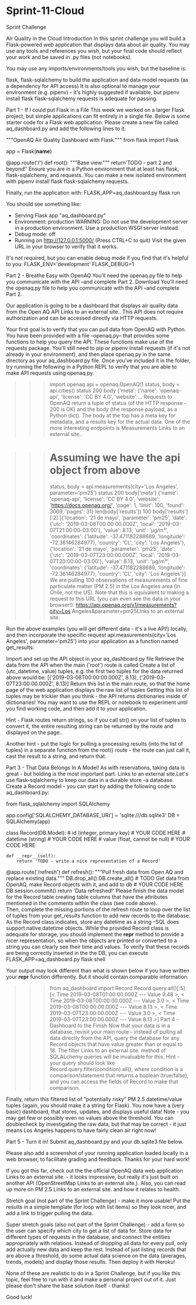 # Sprint-11-Cloud
Sprint Challenge

Air Quality in the Cloud
Introduction
In this sprint challenge you will build a Flask-powered web application that displays data about air quality. You may use any tools and references you wish, but your final code should reflect your work and be saved in .py files (not notebooks).

You may use any imports/environments/tools you wish, but the baseline is:

flask, flask-sqlalchemy to build the application and data model
requests (as a dependency for API access)
It is also optional to manage your environment (e.g. pipenv) - it's highly suggested if available, but pipenv install flask flask-sqlalchemy requests is adequate for passing.

Part 1 - If I could put Flask in a File
This week we worked on a larger Flask project, but simple applications can fit entirely in a single file. Below is some starter code for a Flask web application. Please create a new file called aq_dashboard.py and add the following lines to it:

"""OpenAQ Air Quality Dashboard with Flask."""
from flask import Flask 

app = Flask(__name__) 

@app.route('/')
def root():
    """Base view."""
    return'TODO - part 2 and beyond!'
Ensure you are in a Python environment that at least has flask, flask-sqlalchemy, and requests. You can make a new isolated environment with pipenv install flask flask-sqlalchemy requests.

Finally, run the application with: FLASK_APP=aq_dashboard.py flask run

You should see something like:

* Serving Flask app "aq_dashboard.py" 
* Environment: production WARNING: Do not use the development server in a production environment. 
Use a production WSGI server instead. 
* Debug mode: off 
* Running on http://127.0.0.1:5000/ 
(Press CTRL+C to quit)
Visit the given URL in your browser to verify that it works.

It's not required, but you can enable debug mode if you find that it's helpful to you: FLASK_ENV='development' FLASK_DEBUG=1

Part 2 - Breathe Easy with OpenAQ
You'll need the openaq.py file to help you communicate with the API –and complete Part 2. Download You'll need the openaq.py file to help you communicate with the API –and complete Part 2. 

Our application is going to be a dashboard that displays air quality data from the Open AQ API Links to an external site.. This API does not require authorization and can be accessed directly via HTTP requests. 

Your first goal is to verify that you can pull data from OpenAQ with Python. You have been provided with a file –openaq.py– that provides some functions to help you query the API. These functions make use of the requests package. You'll still need to pip or pipenv install requests (if it's not already in your environment), and then place openaq.py in the same directory as your aq_dashboard.py file. Once you've included it in the folder, try running the following in a Python REPL to verify that you are able to make API requests using openaq.py. 

>>> import openaq 
>>> api = openaq.OpenAQ() 
>>> status, body = api.cities() 
>>> status
200
>>> body 
{'meta': {'name': 'openaq-api', 'license': 'CC BY 4.0', 'website':...
Requests to OpenAQ return a tuple of status (of the HTTP response - 200 is OK) and the body (the response payload, as a Python dict). The body at the top has a meta key for metadata, and a results key for the actual data. One of the more interesting endpoints is Measurements Links to an external site..

>>> # Assuming we have the api object from above
>>> status, body = api.measurements(city='Los Angeles', parameter='pm25') 
>>> status 
200
>>> body['meta'] 
{'name': 'openaq-api', 'license': 'CC BY 4.0', 'website': 'https://docs.openaq.org/', 'page': 1, 'limit': 100, 'found': 3069, 'pages': 31} 
>>> len(body['results']) 
100
>>> body['results'][:2] 
[{'location': '21 de mayo', 'parameter': 'pm25', 'date': {'utc': '2019-03-08T00:00:00.000Z', 'local': '2019-03-07T21:00:00-03:00'}, 'value': 8.13, 'unit': 'µg/m³', 'coordinates': {'latitude': -37.471182288689, 'longitude': -72.36146284977}, 'country': 'CL', 'city': 'Los Angeles'}, {'location': '21 de mayo', 'parameter': 'pm25', 'date': {'utc': '2019-03-07T23:00:00.000Z', 'local': '2019-03-07T20:00:00-03:00'}, 'value': 8.13, 'unit': 'µg/m³', 'coordinates': {'latitude': -37.471182288689, 'longitude': -72.36146284977}, 'country': 'CL', 'city': 'Los Angeles'}]
We are pulling 100 observations of measurements of fine particulate matter (PM 2.5) in the Los Angeles area (in Chile, not the US). Note that this is equivalent to making a request to this URL (you can even see the data in your browser!): https://api.openaq.org/v1/measurements?city=Los Angeles&parameter=pm25Links to an external site.

Run the above examples (you will get different data - it's a live API!) locally, and then incorporate the specific request api.measurements(city='Los Angeles', parameter='pm25') into your application as a function named get_results:

Import and set up the API object in your aq_dashboard.py file
Retrieve the data from the API when the main ('root') route is called
Create a list of (utc_datetime, value) tuples, e.g. the first two tuples for the data returned above would be: [('2019-03-08T00:00:00.000Z', 8.13), ('2019-03-07T23:00:00.000Z', 8.13)]
Return this list in the main route, so that the home page of the web application displays the raw list of tuples
Getting this list of tuples may be trickier than you think - the API returns dictionaries inside of dictionaries! You may want to use the REPL or notebook to experiment until you find working code, and then add it to your application.

Hint - Flask routes return strings, so if you call str() on your list of tuples to convert it, the entire resulting string can be returned by the route and displayed on the page..

Another hint - put the logic for pulling a processing results (into the list of tuples) in a separate function from the root() route - the route can just call it, cast the result to a string, and return that.

Part 3 - That Data Belongs In A Model!
As with reservations, taking data is great - but holding is the most important part. Links to an external site.Let's use flask-sqlalchemy to keep our data in a durable store –a database. Create a Record model - you can start by adding the following code to aq_dashboard.py:


from flask_sqlalchemy import SQLAlchemy

app.config['SQLALCHEMY_DATABASE_URI'] = 'sqlite:///db.sqlite3'
DB = SQLAlchemy(app)

class Record(DB.Model):
    # id (integer, primary key)
    # YOUR CODE HERE
    # datetime (string)
    # YOUR CODE HERE
    # value (float, cannot be null)
    # YOUR CODE HERE

    def __repr__(self):
        return 'TODO - write a nice representation of a Record'

@app.route('/refresh')
def refresh():
    """Pull fresh data from Open AQ and replace existing data."""
    DB.drop_all()
    DB.create_all()
    # TODO Get data from OpenAQ, make Record objects with it, and add to db
    # YOUR CODE HERE
    DB.session.commit()
    return 'Data refreshed!'
Please finish the data model for the Record table creating table columns that have the attributes mentioned in the comments within the class (see code above).  
Then, complete the missing portions of the refresh route to loop over the list of tuples from your get_results function to add new records to the database. As the Record class indicates, store any datetime as a string –SQL does support native datetime objects.
While the provided Record class is adequate for storage, you should implement the __repr__ method to provide a nicer representation, so when the objects are printed or converted to a string you can clearly see their time and values.
To verify that these records are being correctly inserted in the the DB, you can execute FLASK_APP=aq_dashboard.py flask shell

Your output may look different than what is shown below if you have written your __repr__ function differently. But it should contain comparable information.

>>> from aq_dashboard import Record
>>> Record.query.all()[:5]
[< Time 2019-03-08T01:00:00.000Z --- Value 9.48 >, < Time 2019-03-08T00:00:00.000Z --- Value 3.0 >, < Time 2019-03-08T00:00:00.000Z --- Value 8.13 >, < Time 2019-03-07T23:00:00.000Z --- Value 3.0 >, < Time 2019-03-07T23:00:00.000Z --- Value 8.13 >]
Part 4 - Dashboard to the Finish
Now that your data is in a database, revisit your main route - instead of pulling all data directly from the API, query the database for any Record objects that have value greater than or equal to 18. The filter Links to an external site. method of SQLALchemy queries will be invaluable for this. Hint - your query should look like Record.query.filter(condition).all(), where condition is a comparison/statement that returns a boolean (true/false), and you can access the fields of Record to make that comparison.

Finally, return this filtered list of "potentially risky" PM 2.5 datetime/value tuples (again, you should make it a string for Flask). You now have a (very basic) dashboard, that stores, updates, and displays useful data! Note - you may get few or possibly even no values above the threshold. You can doublecheck by investigating the raw data, but that may be correct - it just means Los Angeles happens to have fairly clean air right now!

Part 5 - Turn it in!
Submit aq_dashboard.py and your db.sqlite3 file below.

Please also add a screenshot of your running application loaded locally in a web browser, to facilitate grading and feedback. Thanks for your hard work!

If you got this far, check out the the official OpenAQ data web application Links to an external site. - it looks impressive, but really it's just built on another API (OpenStreetMap Links to an external site.). Also, you can read up more on PM 2.5 Links to an external site. and how it relates to health.

Stretch goal (not part of the Sprint Challenge) - make it more usable! Put the results in a simple template (for loop with list items) so they look nicer, and add a link to trigger pulling the data.

Super stretch goals (also not part of the Sprint Challenge) - add a form so the user can specify which city to get a list of data for. Store data for different types of requests in the database, and connect the entities appropriately with relations. Instead of dropping all data for every pull, only add actually new data and keep the rest. Instead of just listing records that are above a threshold, do some actual data science on the data (averages, trends, models) and display those results. Then deploy it with Heroku!

None of these are realistic to do in a Sprint Challenge, but if you like this topic, feel free to run with it and make a personal project out of it. Just please don't share the base solution itself - thanks!

Good luck!

